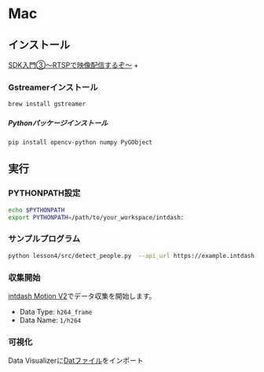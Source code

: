 # Mac

## インストール
[SDK入門③〜RTSPで映像配信するぞ〜](./lesson3/README.md) +

### Gstreamerインストール
```sh
brew install gstreamer
```
##### Pythonパッケージインストール
```sh
pip install opencv-python numpy PyGObject
```

## 実行

### PYTHONPATH設定
```sh
echo $PYTHONPATH
export PYTHONPATH=/path/to/your_workspace/intdash:
```

### サンプルプログラム
```sh
python lesson4/src/detect_people.py  --api_url https://example.intdash.jp --api_token <YOUR_API_TOKEN> --project_uuid <YOUR_PROJECT_UUID> --edge_uuid <YOUR_EDGE_UUID>
```

### 収集開始
[intdash Motion V2](https://apps.apple.com/in/app/intdash-motion-v2/id1632857226)でデータ収集を開始します。

- Data Type: `h264_frame`
- Data Name: `1/h264`

### 可視化
Data Visualizerに[Datファイル](../dat/lesson4/Detect%20People.dat)をインポート
